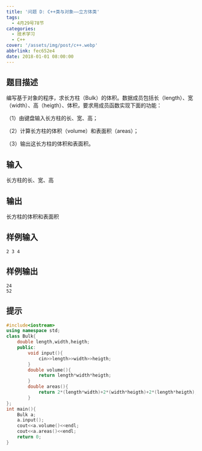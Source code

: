 ```yaml
---
title: '问题 D: C++类与对象——立方体类'
tags:
  - 4月29号78节
categories:
  - 技术学习
  - C++
cover: '/assets/img/post/c++.webp'
abbrlink: fec652e4
date: 2018-01-01 08:00:00
---
```


## 题目描述

编写基于对象的程序，求长方柱（Bulk）的体积。数据成员包括长（length）、宽（width）、高（heigth）、体积，要求用成员函数实现下面的功能：

（1）由键盘输入长方柱的长、宽、高；

（2）计算长方柱的体积（volume）和表面积（areas）；

（3）输出这长方柱的体积和表面积。

## 输入

长方柱的长、宽、高

## 输出

长方柱的体积和表面积

## 样例输入

```
2 3 4
```

## 样例输出

```
24
52
```

## 提示

```c++
#include<iostream>
using namespace std;
class Bulk{
    double length,width,heigth;
    public:
    	void input(){
            cin>>length>>width>>heigth;
        }
    	double volume(){
            return length*width*heigth;
        }
        double areas(){
            return 2*(length*width)+2*(width*heigth)+2*(length*heigth);
        }
};
int main(){
    Bulk a;
    a.input();
    cout<<a.volume()<<endl;
    cout<<a.areas()<<endl;
    return 0;
}
```

